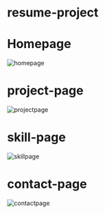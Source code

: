 # resume-project
# Homepage
![homepage](https://user-images.githubusercontent.com/101417939/201017656-af542c9b-f70e-4d95-8b4b-e388ce6abbd1.png)

# project-page
![projectpage](https://user-images.githubusercontent.com/101417939/201017741-87367ace-065b-4beb-b4f7-3cf6af5e2548.png)

# skill-page
![skillpage](https://user-images.githubusercontent.com/101417939/201017870-bdc0680e-fd14-434c-8c6f-55c739827522.png)

# contact-page
![contactpage](https://user-images.githubusercontent.com/101417939/201017940-3e454ded-2974-45c6-9916-e2368954d91e.png)



